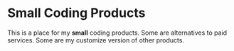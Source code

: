 # Small Coding Products

This is a place for my **small** coding products. Some are alternatives to paid services. Some are my customize version of other products.
